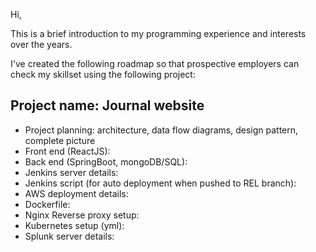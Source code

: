 Hi,

This is a brief introduction to my programming experience and interests over the years.

I've created the following roadmap so that prospective employers can check my skillset using the following project:

## Project name: Journal website

- Project planning: architecture, data flow diagrams, design pattern, complete picture
- Front end (ReactJS): <link>
- Back end (SpringBoot, mongoDB/SQL):
- Jenkins server details:
- Jenkins script (for auto deployment when pushed to REL branch):
- AWS deployment details:
- Dockerfile:
- Nginx Reverse proxy setup:
- Kubernetes setup (yml):
- Splunk server details:
  
